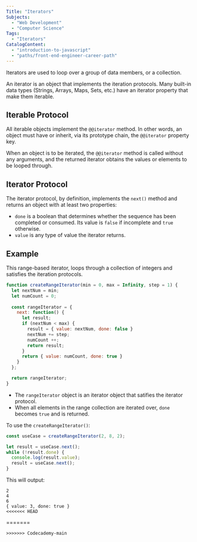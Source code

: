 ```yaml
---
Title: "Iterators" 
Subjects: 
  - "Web Development"
  - "Computer Science"
Tags:
  - "Iterators"
CatalogContent: 
  - "introduction-to-javascript"
  - "paths/front-end-engineer-career-path"
---
```


Iterators are used to loop over a group of data members, or a collection. 

An iterator is an object that implements the iteration protocols. Many built-in data types (Strings, Arrays, Maps, Sets, etc.) have an iterator property that make them iterable.

## Iterable Protocol

All iterable objects implement the `@@iterator` method. In other words, an object must have or inherit, via its prototype chain, the `@@iterator` property key.

When an object is to be iterated, the `@@iterator` method is called without any arguments, and the returned iterator obtains the values or elements to be looped through.

## Iterator Protocol

The iterator protocol, by definition, implements the `next()` method and returns an object with at least two properties: 

- `done` is a boolean that determines whether the sequence has been completed or consumed. Its value is `false` if incomplete and `true` otherwise.
- `value` is any type of value the iterator returns.

## Example

This range-based iterator, loops through a collection of integers and satisfies the iteration protocols.

```js
function createRangeIterator(min = 0, max = Infinity, step = 1) {
  let nextNum = min;
  let numCount = 0;
  
  const rangeIterator = {
    next: function() {
      let result;
      if (nextNum < max) {
        result = { value: nextNum, done: false }
        nextNum += step;
        numCount ++;
        return result;
      }
      return { value: numCount, done: true }
    }
  };

  return rangeIterator;
}
```

- The `rangeIterator` object is an iterator object that satifies the iterator protocol.
- When all elements in the range collection are iterated over, `done` becomes `true` and is returned.

To use the `createRangeIterator()`:

```js
const useCase = createRangeIterator(2, 8, 2);

let result = useCase.next();
while (!result.done) {
  console.log(result.value);
  result = useCase.next();
}
```

This will output:

```shell
2
4
6
{ value: 3, done: true }
<<<<<<< HEAD
```
=======
```
>>>>>>> Codecademy-main
